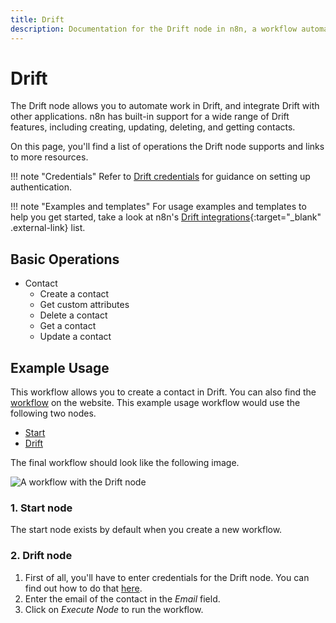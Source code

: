 ```yaml
---
title: Drift
description: Documentation for the Drift node in n8n, a workflow automation platform. Includes details of operations and configuration, and links to examples and credentials information.
---
```


# Drift

The Drift node allows you to automate work in Drift, and integrate Drift with other applications. n8n has built-in support for a wide range of Drift features, including creating, updating, deleting, and getting contacts. 

On this page, you'll find a list of operations the Drift node supports and links to more resources.

!!! note "Credentials"
    Refer to [Drift credentials](/integrations/builtin/credentials/drift/) for guidance on setting up authentication. 

!!! note "Examples and templates"
    For usage examples and templates to help you get started, take a look at n8n's [Drift integrations](https://n8n.io/integrations/drift/){:target="_blank" .external-link} list.


## Basic Operations

* Contact
    * Create a contact
    * Get custom attributes
    * Delete a contact
    * Get a contact
    * Update a contact

## Example Usage

This workflow allows you to create a contact in Drift. You can also find the [workflow](https://n8n.io/workflows/497) on the website. This example usage workflow would use the following two nodes.
- [Start](/integrations/builtin/core-nodes/n8n-nodes-base.start/)
- [Drift]()

The final workflow should look like the following image.

![A workflow with the Drift node](/_images/integrations/builtin/app-nodes/drift/workflow.png)

### 1. Start node

The start node exists by default when you create a new workflow.

### 2. Drift node

1. First of all, you'll have to enter credentials for the Drift node. You can find out how to do that [here](/integrations/builtin/credentials/drift/).
2. Enter the email of the contact in the *Email* field.
3. Click on *Execute Node* to run the workflow.


